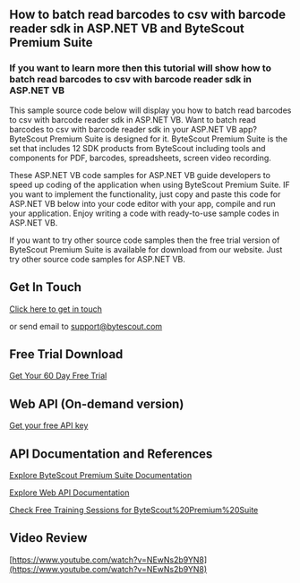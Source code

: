 ## How to batch read barcodes to csv with barcode reader sdk in ASP.NET VB and ByteScout Premium Suite

### If you want to learn more then this tutorial will show how to batch read barcodes to csv with barcode reader sdk in ASP.NET VB

This sample source code below will display you how to batch read barcodes to csv with barcode reader sdk in ASP.NET VB. Want to batch read barcodes to csv with barcode reader sdk in your ASP.NET VB app? ByteScout Premium Suite is designed for it. ByteScout Premium Suite is the set that includes 12 SDK products from ByteScout including tools and components for PDF, barcodes, spreadsheets, screen video recording.

 These ASP.NET VB code samples for ASP.NET VB guide developers to speed up coding of the application when using ByteScout Premium Suite. IF you want to implement the functionality, just copy and paste this code for ASP.NET VB below into your code editor with your app, compile and run your application. Enjoy writing a code with ready-to-use sample codes in ASP.NET VB.

If you want to try other source code samples then the free trial version of ByteScout Premium Suite is available for download from our website. Just try other source code samples for ASP.NET VB.

## Get In Touch

[Click here to get in touch](https://bytescout.zendesk.com/hc/en-us/requests/new?subject=ByteScout%20Premium%20Suite%20Question)

or send email to [support@bytescout.com](mailto:support@bytescout.com?subject=ByteScout%20Premium%20Suite%20Question) 

## Free Trial Download

[Get Your 60 Day Free Trial](https://bytescout.com/download/web-installer?utm_source=github-readme)

## Web API (On-demand version)

[Get your free API key](https://pdf.co/documentation/api?utm_source=github-readme)

## API Documentation and References

[Explore ByteScout Premium Suite Documentation](https://bytescout.com/documentation/index.html?utm_source=github-readme)

[Explore Web API Documentation](https://pdf.co/documentation/api?utm_source=github-readme)

[Check Free Training Sessions for ByteScout%20Premium%20Suite](https://academy.bytescout.com/)

## Video Review

[https://www.youtube.com/watch?v=NEwNs2b9YN8](https://www.youtube.com/watch?v=NEwNs2b9YN8)